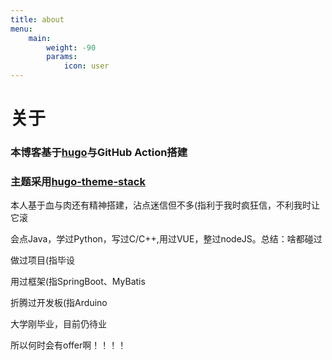 ```yaml
---
title: about
menu:
    main: 
        weight: -90
        params:
            icon: user
---
```

# 关于
### 本博客基于[hugo](https://gohugo.io/)与GitHub Action搭建

### 主题采用[hugo-theme-stack](https://github.com/CaiJimmy/hugo-theme-stack)

本人基于血与肉还有精神搭建，沾点迷信但不多(指利于我时疯狂信，不利我时让它滚

会点Java，学过Python，写过C/C++,用过VUE，整过nodeJS。总结：啥都碰过

做过项目(指毕设

用过框架(指SpringBoot、MyBatis

折腾过开发板(指Arduino

大学刚毕业，目前仍待业

所以何时会有offer啊！！！！